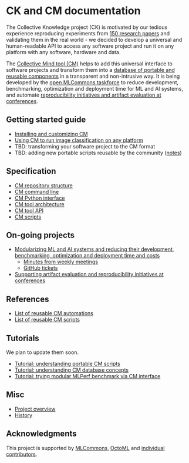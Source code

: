 # CK and CM documentation

The Collective Knowledge project (CK) is motivated by our tedious experience reproducing experiments 
from [150 research papers](https://learning.acm.org/techtalks/reproducibility)
and validating them in the real world - we decided to develop a universal and human-readable API to access any software project
and run it on any platform with any software, hardware and data.

The [Collective Mind tool (CM)](https://github.com/mlcommons/ck/tree/master/cm/cmind)
helps to add this universal interface to software projects and transform them into a 
[database of portable and reusable components](https://github.com/mlcommons/ck/blob/master/docs/list_of_scripts.md)
in a transparent and non-intrusive way.
It is being developed by the [open MLCommons taskforce](https://github.com/mlcommons/ck/blob/master/docs/mlperf-education-workgroup.md) 
to reduce development, benchmarking, optimization and deployment time for ML and AI systems,
and automate [reproducibility initiatives and artifact evaluation at conferences](https://github.com/mlcommons/ck/blob/master/docs/tutorials/sc22-scc-mlperf.md).


## Getting started guide

* [Installing and customizing CM](installation.md)
* [Using CM to run image classification on any platform](tutorials/modular-image-classification.md)
* TBD: transforming your software project to the CM format
* TBD: adding new portable scripts reusable by the community ([notes](../cm/docs/tutorial-scripts.md#adding-new-artifacts-scripts-and-workflows-to-cm))

## Specification

* [CM repository structure](specs/cm-repository.md)
* [CM command line](specs/cm-cli.md)
* [CM Python interface](specs/cm-python-interface.md)
* [CM tool architecture](specs/cm-tool-architecture.md)
* [CM tool API](https://cknowledge.org/docs/cm/api/cmind.html)
* [CM scripts](specs/cm-script.md)

## On-going projects

* [Modularizing ML and AI systems and reducing their development, benchmarking, optimization and deployment time and costs](mlperf-education-workgroup.md)
  * [Minutes from weekly meetings](https://docs.google.com/document/d/1zMNK1m_LhWm6jimZK6YE05hu4VH9usdbKJ3nBy-ZPAw/edit)
  * [GitHub tickets](https://github.com/mlcommons/ck/issues)
* [Supporting artifact evaluation and reproducibility initiatives at conferences](https://cTuning.org/ae)

## References

* [List of reusable CM automations](list_of_automations.md)
* [List of reusable CM scripts](list_of_scripts.md)

## Tutorials

We plan to update them soon.

* [Tutorial: understanding portable CM scripts](tutorials/scripts.md)
* [Tutorial: understanding CM database concepts](tutorials/concept.md)
* [Tutorial: trying modular MLPerf benchmark via CM interface](tutorials/sc22-scc-mlperf.md)


## Misc

* [Project overview](overview.md)
* [History](history.md)



## Acknowledgments

This project is supported by [MLCommons](https://mlcommons.org), [OctoML](https://octoml.ai) 
and [individual contributors](https://github.com/mlcommons/ck/blob/master/CONTRIBUTING.md).
